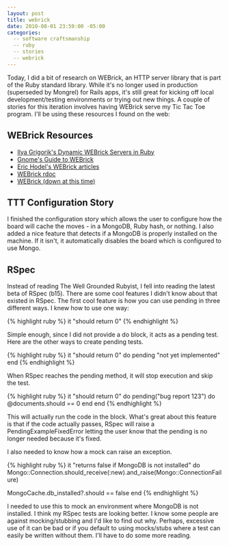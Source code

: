 ```yaml
---
layout: post
title: webrick
date: 2010-08-01 23:59:00 -05:00
categories:
  -- software craftsmanship
  -- ruby
  -- stories
  -- webrick  
---
```


Today, I did a bit of research on WEBrick, an HTTP server library that is part of the Ruby standard library.  While it's no longer used in production (superseded by Mongrel) for Rails apps, it's still great for kicking off local development/testing environments or trying out new things.  A couple of stories for this iteration involves having WEBrick serve my Tic Tac Toe program.  I'll be using these resources I found on the web:

## WEBrick Resources

* [Ilya Grigorik's Dynamic WEBrick Servers in Ruby](http://www.igvita.com/2007/02/13/building-dynamic-webrick-servers-in-ruby/)
* [Gnome's Guide to WEBrick](http://microjet.ath.cx/webrickguide/html/What_is_WEBrick.html)
* [Eric Hodel's WEBrick articles](http://segment7.net/projects/ruby/WEBrick/index.html)
* [WEBrick rdoc](http://www.ruby-doc.org/stdlib/libdoc/webrick/rdoc/)
* [WEBrick (down at this time)](http://webrick.org/)

## TTT Configuration Story

I finished the configuration story which allows the user to configure how the board will cache the moves - in a MongoDB, Ruby hash, or nothing.  I also added a nice feature that detects if a MongoDB is properly installed on the machine.  If it isn't, it automatically disables the board which is configured to use Mongo.

## RSpec

Instead of reading The Well Grounded Rubyist, I fell into reading the latest beta of RSpec (b15).  There are some cool features I didn't know about that existed in RSpec.  The first cool feature is how you can use pending in three different ways.  I knew how to use one way:

{% highlight ruby %}
it "should return 0"
{% endhighlight %}

Simple enough, since I did not provide a do block, it acts as a pending test.  Here are the other ways to create pending tests.

{% highlight ruby %}
it "should return 0" do
  pending "not yet implemented"
end
{% endhighlight %}

When RSpec reaches the pending method, it will stop execution and skip the test.

{% highlight ruby %}
it "should return 0" do
  pending("bug report 123") do
    @documents.should == 0
  end
end
{% endhighlight %}

This will actually run the code in the block.  What's great about this feature is that if the code actually passes, RSpec will raise a PendingExampleFixedError letting the user know that the pending is no longer needed because it's fixed.

I also needed to know how a mock can raise an exception.

{% highlight ruby %}
it "returns false if MongoDB is not installed" do
  Mongo::Connection.should_receive(:new).and_raise(Mongo::ConnectionFailure)

  MongoCache.db_installed?.should == false
end
{% endhighlight %}

I needed to use this to mock an environment where MongoDB is not installed.  I think my RSpec tests are looking better.  I know some people are against mocking/stubbing and I'd like to find out why.  Perhaps, excessive use of it can be bad or if you default to using mocks/stubs where a test can easily be written without them.  I'll have to do some more reading.
